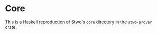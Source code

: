 # Core

This is a Haskell reproduction of Stwo's `core` [directory](https://github.com/starkware-libs/stwo/tree/dev/crates/prover/src/core) in the `stwo-prover` crate.
